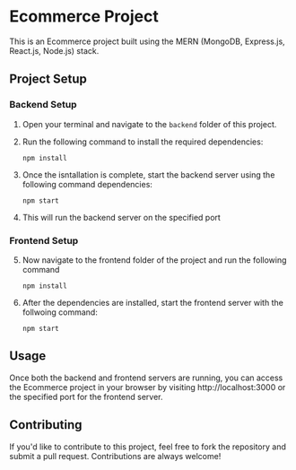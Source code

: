 # Ecommerce Project

This is an Ecommerce project built using the MERN (MongoDB, Express.js, React.js, Node.js) stack.

## Project Setup

### Backend Setup

1. Open your terminal and navigate to the `backend` folder of this project.
2. Run the following command to install the required dependencies:

   ```shell
   npm install
   
3. Once the isntallation is complete, start the backend server using the following command
dependencies:

   ```shell
   npm start

4. This will run the backend server on the specified port

### Frontend Setup

5. Now navigate to the frontend folder of the project and run the following command

   ```shell
   npm install

6. After the dependencies are installed, start the frontend server with the follwoing command:

    ```shell
   npm start

## Usage
Once both the backend and frontend servers are running, you can access the Ecommerce project in your browser by visiting http://localhost:3000 or the specified port for the frontend server.

## Contributing
If you'd like to contribute to this project, feel free to fork the repository and submit a pull request. Contributions are always welcome!
